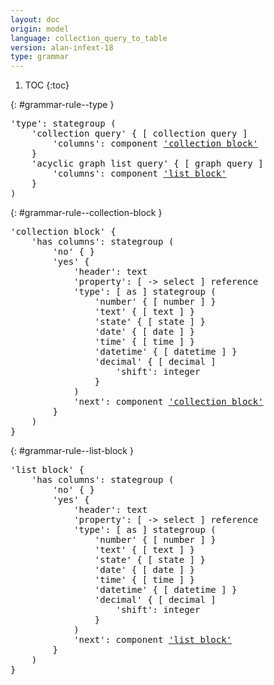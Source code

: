 ```yaml
---
layout: doc
origin: model
language: collection_query_to_table
version: alan-infext-18
type: grammar
---
```


1. TOC
{:toc}


{: #grammar-rule--type }
<div class="language-js highlighter-rouge">
<div class="highlight">
<pre class="highlight language-js code-custom">
'<span class="token string">type</span>': stategroup (
	'<span class="token string">collection query</span>' { [ <span class="token operator">collection</span> <span class="token operator">query</span> ]
		'<span class="token string">columns</span>': component <a href="#grammar-rule--collection-block">'collection block'</a>
	}
	'<span class="token string">acyclic graph list query</span>' { [ <span class="token operator">graph</span> <span class="token operator">query</span> ]
		'<span class="token string">columns</span>': component <a href="#grammar-rule--list-block">'list block'</a>
	}
)
</pre>
</div>
</div>

{: #grammar-rule--collection-block }
<div class="language-js highlighter-rouge">
<div class="highlight">
<pre class="highlight language-js code-custom">
'<span class="token string">collection block</span>' {
	'<span class="token string">has columns</span>': stategroup (
		'<span class="token string">no</span>' { }
		'<span class="token string">yes</span>' {
			'<span class="token string">header</span>': text
			'<span class="token string">property</span>': [ <span class="token operator">-></span> <span class="token operator">select</span> ] reference
			'<span class="token string">type</span>': [ <span class="token operator">as</span> ] stategroup (
				'<span class="token string">number</span>' { [ <span class="token operator">number</span> ] }
				'<span class="token string">text</span>' { [ <span class="token operator">text</span> ] }
				'<span class="token string">state</span>' { [ <span class="token operator">state</span> ] }
				'<span class="token string">date</span>' { [ <span class="token operator">date</span> ] }
				'<span class="token string">time</span>' { [ <span class="token operator">time</span> ] }
				'<span class="token string">datetime</span>' { [ <span class="token operator">datetime</span> ] }
				'<span class="token string">decimal</span>' { [ <span class="token operator">decimal</span> ]
					'<span class="token string">shift</span>': integer
				}
			)
			'<span class="token string">next</span>': component <a href="#grammar-rule--collection-block">'collection block'</a>
		}
	)
}
</pre>
</div>
</div>

{: #grammar-rule--list-block }
<div class="language-js highlighter-rouge">
<div class="highlight">
<pre class="highlight language-js code-custom">
'<span class="token string">list block</span>' {
	'<span class="token string">has columns</span>': stategroup (
		'<span class="token string">no</span>' { }
		'<span class="token string">yes</span>' {
			'<span class="token string">header</span>': text
			'<span class="token string">property</span>': [ <span class="token operator">-></span> <span class="token operator">select</span> ] reference
			'<span class="token string">type</span>': [ <span class="token operator">as</span> ] stategroup (
				'<span class="token string">number</span>' { [ <span class="token operator">number</span> ] }
				'<span class="token string">text</span>' { [ <span class="token operator">text</span> ] }
				'<span class="token string">state</span>' { [ <span class="token operator">state</span> ] }
				'<span class="token string">date</span>' { [ <span class="token operator">date</span> ] }
				'<span class="token string">time</span>' { [ <span class="token operator">time</span> ] }
				'<span class="token string">datetime</span>' { [ <span class="token operator">datetime</span> ] }
				'<span class="token string">decimal</span>' { [ <span class="token operator">decimal</span> ]
					'<span class="token string">shift</span>': integer
				}
			)
			'<span class="token string">next</span>': component <a href="#grammar-rule--list-block">'list block'</a>
		}
	)
}
</pre>
</div>
</div>
